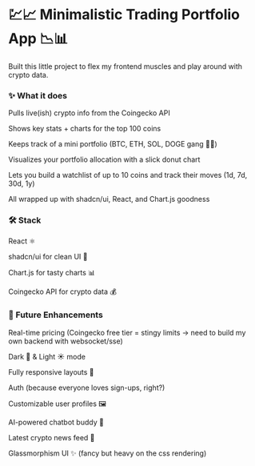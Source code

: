# 💹📈 Minimalistic Trading Portfolio App 📉📊

Built this little project to flex my frontend muscles and play around with crypto data.

### ✨ What it does

Pulls live(ish) crypto info from the Coingecko API

Shows key stats + charts for the top 100 coins

Keeps track of a mini portfolio (BTC, ETH, SOL, DOGE gang 🐶🚀)

Visualizes your portfolio allocation with a slick donut chart

Lets you build a watchlist of up to 10 coins and track their moves (1d, 7d, 30d, 1y)

All wrapped up with shadcn/ui, React, and Chart.js goodness

### 🛠️ Stack

React ⚛️

shadcn/ui for clean UI 🎨

Chart.js for tasty charts 📊

Coingecko API for crypto data 💰

### 🍾 Future Enhancements

Real-time pricing (Coingecko free tier = stingy limits → need to build my own backend with websocket/sse)

Dark 🌙 & Light ☀️ mode

Fully responsive layouts 📱

Auth (because everyone loves sign-ups, right?)

Customizable user profiles 🖼️

AI-powered chatbot buddy 🤖

Latest crypto news feed 📰

Glassmorphism UI ✨ (fancy but heavy on the css rendering)
